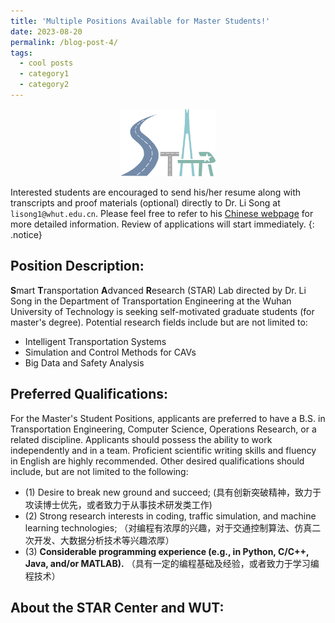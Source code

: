 ```yaml
---
title: 'Multiple Positions Available for Master Students!'
date: 2023-08-20
permalink: /blog-post-4/
tags:
  - cool posts
  - category1
  - category2
---
```


<div style="text-align: center">
    <img src="../images/STAR_LOGO.png"  alt="STAR Lab" width="30%" height="auto"/>
</div>

     
Interested students are encouraged to send his/her resume along with transcripts and proof materials (optional) directly to Dr. Li Song at `lisong1@whut.edu.cn`. 
Please feel free to refer to his [Chinese webpage](https://stle.whut.edu.cn/xygk/szdw/jgml/202210/t20221006_887992.shtml) for more detailed information. Review of applications will start immediately.
{: .notice}

Position Description:
------
**S**mart **T**ransportation **A**dvanced **R**esearch (STAR) Lab directed by Dr. Li Song in the Department of Transportation Engineering at the Wuhan University of Technology is seeking self-motivated graduate students (for master's degree). Potential research fields include but are not limited to:
* Intelligent Transportation Systems 
* Simulation and Control Methods for CAVs
* Big Data and Safety Analysis

Preferred Qualifications:
------
For the Master's Student Positions, applicants are preferred to have a B.S. in Transportation Engineering, Computer Science, Operations Research, or a related discipline. Applicants should possess the ability to work independently and in a team. Proficient scientific writing skills and fluency in English are highly recommended. Other desired qualifications should include, but are not limited to the following: 
* (1) Desire to break new ground and succeed; (具有创新突破精神，致力于攻读博士优先，或者致力于从事技术研发类工作)
* (2) Strong research interests in coding, traffic simulation, and machine learning technologies;  （对编程有浓厚的兴趣，对于交通控制算法、仿真二次开发、大数据分析技术等兴趣浓厚）
* (3) **Considerable programming experience (e.g., in Python, C/C++, Java, and/or MATLAB).** （具有一定的编程基础及经验，或者致力于学习编程技术）


About the STAR Center and WUT:
------
